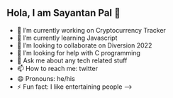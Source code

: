 ## Hola, I am Sayantan Pal 👋

- 🔭 I’m currently working on Cryptocurrency Tracker
- 🌱 I’m currently learning Javascript
- 👯 I’m looking to collaborate on Diversion 2022
- 🤔 I’m looking for help with C programming
- 💬 Ask me about any tech related stuff
- 📫 How to reach me: twitter 
- 😄 Pronouns: he/his
- ⚡ Fun fact: I like entertaining people
-->
